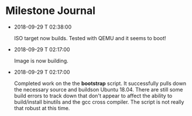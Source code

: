 # Milestone Journal

* 2018-09-29 T 02:38:00

  ISO target now builds. Tested with QEMU and it seems to boot!

* 2018-09-29 T 02:17:00
  
  Image is now building.

* 2018-09-29 T 02:17:00

  Completed work on the the **bootstrap** script. It successfully pulls
  down the necessary source and buildson Ubuntu 18.04. There are still
  some build errors to track down that don't appear to affect the
  ability to build/install binutils and the gcc cross compiler. The
  script is not really that robust at this time.
